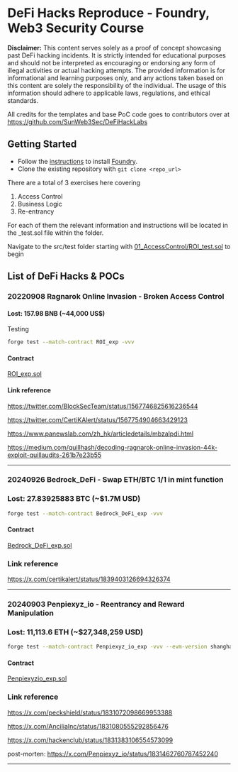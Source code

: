 # DeFi Hacks Reproduce - Foundry, Web3 Security Course

**Disclaimer:** This content serves solely as a proof of concept showcasing past DeFi hacking incidents. It is strictly intended for educational purposes and should not be interpreted as encouraging or endorsing any form of illegal activities or actual hacking attempts. The provided information is for informational and learning purposes only, and any actions taken based on this content are solely the responsibility of the individual. The usage of this information should adhere to applicable laws, regulations, and ethical standards.

All credits for the templates and base PoC code goes to contributors over at https://github.com/SunWeb3Sec/DeFiHackLabs

## Getting Started

- Follow the [instructions](https://getfoundry.sh/introduction/installation) to install [Foundry](https://github.com/foundry-rs/foundry).
- Clone the existing repository with `git clone <repo_url>`

There are a total of 3 exercises here covering
1. Access Control
2. Business Logic
3. Re-entrancy 

For each of them the relevant information and instructions will be located in the _test.sol file within the folder.

Navigate to the src/test folder starting with [01_AccessControl/ROI_test.sol](src/test/01_AccessControl/ROI_test.sol) to begin

## List of DeFi Hacks & POCs

### 20220908 Ragnarok Online Invasion - Broken Access Control

#### Lost: 157.98 BNB (~44,000 US$)

Testing

```sh
forge test --match-contract ROI_exp -vvv
```

#### Contract

[ROI_exp.sol](src/test/solution/ROI_exp.sol)

#### Link reference

https://twitter.com/BlockSecTeam/status/1567746825616236544

https://twitter.com/CertiKAlert/status/1567754904663429123

https://www.panewslab.com/zh_hk/articledetails/mbzalpdi.html

https://medium.com/quillhash/decoding-ragnarok-online-invasion-44k-exploit-quillaudits-261b7e23b55

---

### 20240926 Bedrock_DeFi - Swap ETH/BTC 1/1 in mint function

### Lost: 27.83925883 BTC (~$1.7M USD)

```sh
forge test --match-contract Bedrock_DeFi_exp -vvv
```

#### Contract

[Bedrock_DeFi_exp.sol](src/test/solution/Bedrock_DeFi_exp.sol)

### Link reference

https://x.com/certikalert/status/1839403126694326374

---

### 20240903 Penpiexyz_io - Reentrancy and Reward Manipulation

### Lost: 11,113.6 ETH (~$27,348,259 USD)

```sh
forge test --match-contract Penpiexyz_io_exp -vvv --evm-version shanghai
```
#### Contract

[Penpiexyzio_exp.sol](src/test/solution/Penpiexyzio_exp.sol)

### Link reference

https://x.com/peckshield/status/1831072098669953388

https://x.com/AnciliaInc/status/1831080555292856476

https://x.com/hackenclub/status/1831383106554573099

post-morten: https://x.com/Penpiexyz_io/status/1831462760787452240

---
